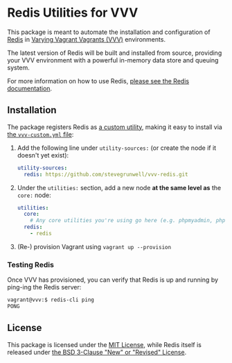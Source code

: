 # Redis Utilities for VVV

This package is meant to automate the installation and configuration of [Redis](https://redis.io/) in [Varying Vagrant Vagrants (VVV)](https://varyingvagrantvagrants.org/) environments.

The latest version of Redis will be built and installed from source, providing your VVV environment with a powerful in-memory data store and queuing system.

For more information on how to use Redis, [please see the Redis documentation](https://redis.io/documentation).

## Installation

The package registers Redis as [a custom utility](https://varyingvagrantvagrants.org/docs/en-US/utilities/), making it easy to install via [the `vvv-custom.yml` file](https://varyingvagrantvagrants.org/docs/en-US/vvv-config/):

1. Add the following line under `utility-sources:` (or create the node if it doesn't yet exist):

    ```yml
    utility-sources:
      redis: https://github.com/stevegrunwell/vvv-redis.git
    ```

2. Under the `utilities:` section, add a new node **at the same level as** the `core:` node:

    ```yml
    utilities:
      core:
        # Any core utilities you're using go here (e.g. phpmyadmin, php72, etc.)
      redis:
        - redis
    ```

3. (Re-) provision Vagrant using `vagrant up --provision`

### Testing Redis

Once VVV has provisioned, you can verify that Redis is up and running by ping-ing the Redis server:

```bash
vagrant@vvv:$ redis-cli ping
PONG
```

## License

This package is licensed under the [MIT License](license.txt), while Redis itself is released under [the BSD 3-Clause "New" or "Revised" License](https://github.com/antirez/redis/blob/unstable/COPYING).
